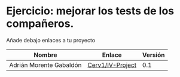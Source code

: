 # Ejercicio: mejorar los tests de los compañeros.

Añade debajo enlaces a tu proyecto

| Nombre | Enlace | Versión |
|--------|--------|---------|
| Adrián Morente Gabaldón | [Cerv1/IV-Project](https://github.com/Cerv1/IV-Project/pull/7) | 0.1 |
